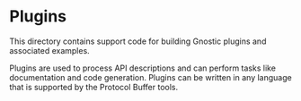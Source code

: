 # Plugins

This directory contains support code for building Gnostic plugins and associated examples.

Plugins are used to process API descriptions and can perform tasks like documentation and
code generation. Plugins can be written in any language that is supported by the Protocol
Buffer tools.
